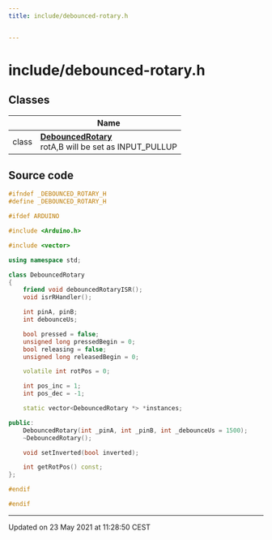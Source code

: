 ```yaml
---
title: include/debounced-rotary.h


---
```


# include/debounced-rotary.h








## Classes

|                | Name           |
| -------------- | -------------- |
| class | **[DebouncedRotary](https://github.com/devel0/iot-utils/tree/main/data/api/Classes/class_debounced_rotary.md)** <br>rotA,B will be set as INPUT_PULLUP  |
















## Source code

```cpp
#ifndef _DEBOUNCED_ROTARY_H
#define _DEBOUNCED_ROTARY_H

#ifdef ARDUINO

#include <Arduino.h>

#include <vector>

using namespace std;

class DebouncedRotary
{
    friend void debouncedRotaryISR();
    void isrRHandler();

    int pinA, pinB;
    int debounceUs;

    bool pressed = false;
    unsigned long pressedBegin = 0;
    bool releasing = false;
    unsigned long releasedBegin = 0;

    volatile int rotPos = 0;

    int pos_inc = 1;
    int pos_dec = -1;

    static vector<DebouncedRotary *> *instances;

public:
    DebouncedRotary(int _pinA, int _pinB, int _debounceUs = 1500);
    ~DebouncedRotary();

    void setInverted(bool inverted);

    int getRotPos() const;
};

#endif

#endif
```


-------------------------------

Updated on 23 May 2021 at 11:28:50 CEST
